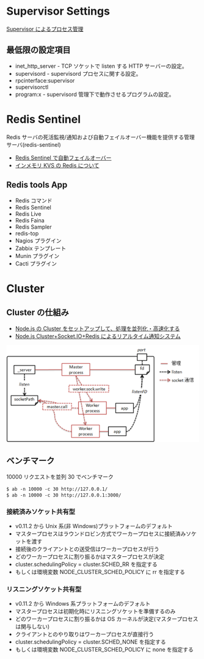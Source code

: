# Supervisor Settings

[Supervisor によるプロセス管理](https://debug-life.net/entry/989)

## 最低限の設定項目

- inet_http_server - TCP ソケットで listen する HTTP サーバーの設定。
- supervisord - supervisord プロセスに関する設定。
- rpcinterface:supervisor
- supervisorctl
- program:x - supervisord 管理下で動作させるプログラムの設定。

# Redis Sentinel

Redis サーバの死活監視/通知および自動フェイルオーバー機能を提供する管理サーバ(redis-sentinel)

- [Redis Sentinel で自動フェイルオーバー](https://qiita.com/wellflat/items/8935016fdee25d4866d9)
- [インメモリ KVS の Redis について](https://rest-term.com/archives/2898/)

## Redis tools App

- Redis コマンド
- Redis Sentinel
- Redis Live
- Redis Faina
- Redis Sampler
- redis-top
- Nagios プラグイン
- Zabbix テンプレート
- Munin プラグイン
- Cacti プラグイン

# Cluster

## Cluster の仕組み

- [Node.js の Cluster をセットアップして、処理を並列化・高速化する](https://postd.cc/setting-up-a-node-js-cluster/)
- [Node.js Cluster+Socket.IO+Redis によるリアルタイム通知システム](https://ameblo.jp/principia-ca/entry-11645942977.html)

![clusterの仕組み](20110513031854.png)

## ベンチマーク

10000 リクエストを並列 30 でベンチマーク

```
$ ab -n 10000 -c 30 http://127.0.0.1/
$ ab -n 10000 -c 30 http://127.0.0.1:3000/
```

### 接続済みソケット共有型

- v0.11.2 から Unix 系(非 Windows)プラットフォームのデフォルト
- マスタープロセスはラウンドロビン方式でワーカープロセスに接続済みソケットを渡す
- 接続後のクライアントとの送受信はワーカープロセスが行う
- どのワーカープロセスに割り振るかはマスタープロセスが決定
- cluster.schedulingPolicy = cluster.SCHED_RR を指定する
- もしくは環境変数 NODE_CLUSTER_SCHED_POLICY に rr を指定する

### リスニングソケット共有型

- v0.11.2 から Windows 系プラットフォームのデフォルト
- マスタープロセスは初期化時にリスニングソケットを準備するのみ
- どのワーカープロセスに割り振るかは OS カーネルが決定(マスタープロセスは関与しない)
- クライアントとのやり取りはワーカープロセスが直接行う
- cluster.schedulingPolicy = cluster.SCHED_NONE を指定する
- もしくは環境変数 NODE_CLUSTER_SCHED_POLICY に none を指定する

